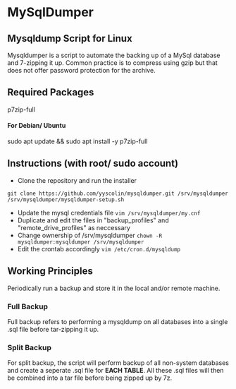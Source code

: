 # MySqlDumper

## Mysqldump Script for Linux
Mysqldumper is a script to automate the backing up of a MySql database and 7-zipping it up.
Common practice is to compress using gzip but that does not offer password protection for the archive.

## Required Packages
p7zip-full

#### For Debian/ Ubuntu
sudo apt update && sudo apt install -y p7zip-full

## Instructions (with root/ sudo account)
- Clone the repository and run the installer
```
git clone https://github.com/yyscolin/mysqldumper.git /srv/mysqldumper
/srv/mysqldumper/mysqldumper-setup.sh
```
- Update the mysql credentials file `vim /srv/mysqldumper/my.cnf`
- Duplicate and edit the files in "backup_profiles" and "remote_drive_profiles" as neccessary
- Change ownership of /srv/mysqldumper `chown -R mysqldumper:mysqldumper /srv/mysqldumper`
- Edit the crontab accordingly `vim /etc/cron.d/mysqldump`

## Working Principles
Periodically run a backup and store it in the local and/or remote machine.

### Full Backup
Full backup refers to performing a mysqldump on all databases into a single .sql file before tar-zipping it up.

### Split Backup
For split backup, the script will perform backup of all non-system databases and create a seperate .sql file for __EACH TABLE__. All these .sql files will then be combined into a tar file before being zipped up by 7z.

